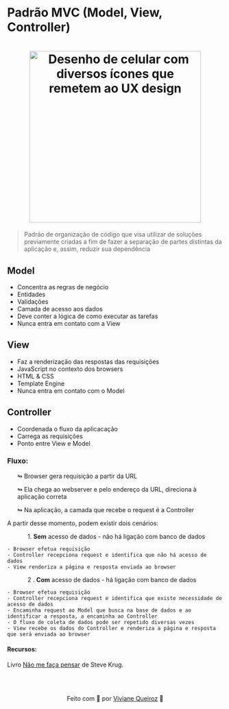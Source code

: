 # Padrão MVC (Model, View, Controller)

<h1 align="center">
    <img src = "https://blog.teclogica.com.br/wp-content/uploads/2012/03/usabilidade-1.jpg" alt = "Desenho de celular com diversos ícones que remetem ao UX design" text-align="center"  width="400px">
</h1> 

  > Padrão de organização de código que visa utilizar de soluções previamente criadas a fim de fazer a separação de partes distintas da aplicação e, assim, reduzir sua dependência

## Model
<ul>
     <li>Concentra as regras de negócio</li>
     <li>Entidades</li>
     <li>Validações</li>
     <li>Camada de acesso aos dados</li>
     <li>Deve conter a lógica de como executar as tarefas</li>
     <li>Nunca entra em contato com a View</li>
</ul>

## View
<ul>
     <li>Faz a renderização das respostas das requisições</li>
     <li>JavaScript no contexto dos browsers</li>
     <li>HTML & CSS</li>
     <li>Template Engine</li>
     <li>Nunca entra em contato com o Model</li>
</ul>

## Controller
<ul>
     <li>Coordenada o fluxo da aplicacação</li>
     <li>Carrega as requisições</li>
     <li>Ponto entre View e Model</li>

</ul>



### Fluxo:

<ul>↬ Browser gera requisição a partir da URL</ul>
<ul>↬ Ela chega ao webserver e pelo endereço da URL, direciona à aplicação correta</ul> 
<ul>↬ Na aplicação, a camada que recebe o request é a Controller </ul>

<p>A partir desse momento, podem existir dois cenários:</p>

<ol>
    <ul> 1. <strong>Sem</strong> acesso de dados - não há ligação com banco de dados</ul> 
</ol>

    - Browser efetua requisição 
    - Controller recepciona request e identifica que não há acesso de dados
    - View renderiza a página e resposta enviada ao browser

<ol>
    <ul> 2 . <strong>Com</strong> acesso de dados - há ligação com banco de dados</ul> 
</ol>

    - Browser efetua requisição 
    - Controller recepciona request e identifica que existe necessidade de acesso de dados
    - Encaminha request ao Model que busca na base de dados e ao identificar a resposta, a encaminha ao Controller
    - O fluxo de coleta de dados pode ser repetido diversas vezes
    - View recebe os dados do Controller e renderiza a página e resposta que será enviada ao browser

#### Recursos: 

<p> Livro <a href="https://www.amazon.com.br/Não-faça-pensar-Steve-Krug/dp/8576088509/ref=asc_df_8576088509/?tag=googleshopp00-20&linkCode=df0&hvadid=379726290955&hvpos=&hvnetw=g&hvrand=7313052300154191141&hvpone=&hvptwo=&hvqmt=&hvdev=c&hvdvcmdl=&hvlocint=&hvlocphy=1001773&hvtargid=pla-811021535400&psc=1"> Não me faça pensar</a> de Steve Krug. 

<br><br>

<p align="center"> Feito com 💛 por <a href="https://www.linkedin.com/in/viviane-de-santana-queiroz-1a5a4b155/">Viviane Queiroz</a> 🦋 </p>
